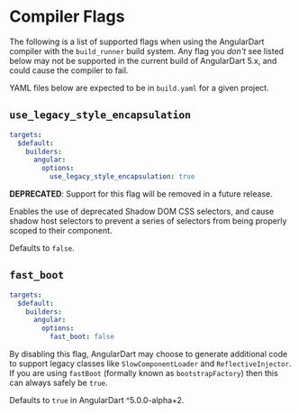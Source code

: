 # Compiler Flags

The following is a list of supported flags when using the AngularDart compiler
with the `build_runner` build system. Any flag you _don't_ see listed below may
not be supported in the current build of AngularDart 5.x, and could cause the
compiler to fail.

YAML files below are expected to be in `build.yaml` for a given project.

## `use_legacy_style_encapsulation`

```yaml
targets:
  $default:
    builders:
      angular:
        options:
          use_legacy_style_encapsulation: true
```

**DEPRECATED**: Support for this flag will be removed in a future release.

Enables the use of deprecated Shadow DOM CSS selectors, and cause shadow host
selectors to prevent a series of selectors from being properly scoped to their
component.

Defaults to `false`.

## `fast_boot`

```yaml
targets:
  $default:
    builders:
      angular:
        options:
          fast_boot: false
```

By disabling this flag, AngularDart may choose to generate additional code to
support legacy classes like `SlowComponentLoader` and `ReflectiveInjector`. If
you are using `fastBoot` (formally known as `bootstrapFactory`) then this can
always safely be `true`.

Defaults to `true` in AngularDart ^5.0.0-alpha+2.
